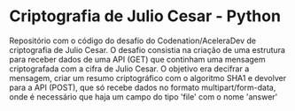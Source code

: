 # Criptografia de Julio Cesar - Python

 Repositório com o código do desafio do Codenation/AceleraDev de criptografia de Julio Cesar.
 O desafio consistia na criação de uma estrutura para receber dados de uma API (GET) que continham uma mensagem criptografada com a cifra de     Julio Cesar. O objetivo era decifrar a mensagem, criar um resumo criptográfico com o algoritmo SHA1 e devolver para a API (POST), que só recebe dados no formato multipart/form-data, onde é necessário que haja um campo do tipo 'file' com o nome 'answer'


